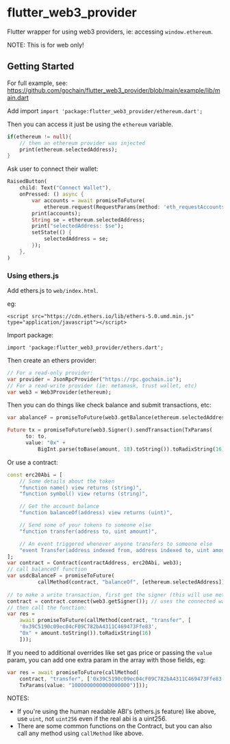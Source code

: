 # flutter_web3_provider

Flutter wrapper for using web3 providers, ie: accessing `window.ethereum`.

NOTE: This is for web only!

## Getting Started

For full example, see: https://github.com/gochain/flutter_web3_provider/blob/main/example/lib/main.dart

Add import `import 'package:flutter_web3_provider/ethereum.dart';`

Then you can access it just be using the `ethereum` variable.

```dart
if(ethereum != null){
    // then an ethereum provider was injected
    print(ethereum.selectedAddress);
}
```

Ask user to connect their wallet:

```dart
RaisedButton(
    child: Text("Connect Wallet"),
    onPressed: () async {
        var accounts = await promiseToFuture(
            ethereum.request(RequestParams(method: 'eth_requestAccounts')));
        print(accounts);
        String se = ethereum.selectedAddress;
        print("selectedAddress: $se");
        setState(() {
            selectedAddress = se;
        });
    },
)
```

### Using ethers.js

Add ethers.js to `web/index.html`.

eg: 

```
<script src="https://cdn.ethers.io/lib/ethers-5.0.umd.min.js" type="application/javascript"></script>
```

Import package:

```
import 'package:flutter_web3_provider/ethers.dart';
```

Then create an ethers provider:

```dart
// For a read-only provider:
var provider = JsonRpcProvider("https://rpc.gochain.io");
// For a read-write provider (ie: metamask, trust wallet, etc)
var web3 = Web3Provider(ethereum);
```

Then you can do things like check balance and submit transactions, etc:

```dart
var abalanceF = promiseToFuture(web3.getBalance(ethereum.selectedAddress));

Future tx = promiseToFuture(web3.Signer().sendTransaction(TxParams(
      to: to,
      value: "0x" +
          BigInt.parse(toBase(amount, 18).toString()).toRadixString(16))));
```

Or use a contract:

```dart
const erc20Abi = [
    // Some details about the token
    "function name() view returns (string)",
    "function symbol() view returns (string)",

    // Get the account balance
    "function balanceOf(address) view returns (uint)",

    // Send some of your tokens to someone else
    "function transfer(address to, uint amount)",

    // An event triggered whenever anyone transfers to someone else
    "event Transfer(address indexed from, address indexed to, uint amount)"
];
var contract = Contract(contractAddress, erc20Abi, web3);
// call balanceOf function
var usdcBalanceF = promiseToFuture(
          callMethod(contract, "balanceOf", [ethereum.selectedAddress]));
          
// to make a write transaction, first get the signer (this will use metamask/wallet)
contract = contract.connect(web3.getSigner()); // uses the connected wallet as signer
// then call the function:
var res =
    await promiseToFuture(callMethod(contract, "transfer", [
    '0x39C5190c09ec04cF09C782bA4311C469473Ffe83',
    "0x" + amount.toString()).toRadixString(16)
    ]));
```

If you need to additional overrides like set gas price or passing the `value` param, you can add one extra param in the array with those fields, eg:

```dart
var res = await promiseToFuture(callMethod(
    contract, "transfer", ['0x39C5190c09ec04cF09C782bA4311C469473Ffe83', "0x" + amount.toString()).toRadixString(16), 
    TxParams(value: "1000000000000000000")]));
```

NOTES:

* If you're using the human readable ABI's (ethers.js feature) like above, use `uint`, not `uint256` even if the real abi is a uint256.
* There are some common functions on the Contract, but you can also call any method using `callMethod` like above.
 
